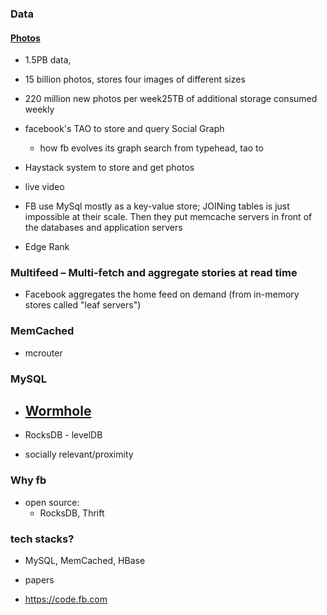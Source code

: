 
### Data
#### [Photos](https://code.fb.com/core-data/needle-in-a-haystack-efficient-storage-of-billions-of-photos/)
- 1.5PB data, 
- 15 billion photos, stores four images of different sizes
- 220 million new photos per week25TB of additional storage consumed weekly

- facebook's TAO to store and query Social Graph
  - how fb evolves its graph search from typehead, tao to 
- Haystack system to store and get photos

- live video


- FB use MySql mostly as a key-value store; JOINing tables is just impossible at their scale. Then they put memcache servers in front of the databases and application servers


- Edge Rank
### Multifeed – Multi-fetch and aggregate stories at read time
- Facebook aggregates the home feed on demand (from in-memory stores called "leaf servers")

### MemCached
- mcrouter

### MySQL
- [Wormhole](https://code.fb.com/core-data/wormhole-pub-sub-system-moving-data-through-space-and-time/)
  - 

- RocksDB - levelDB

- socially relevant/proximity


### Why fb
- open source:
  - RocksDB, Thrift
### tech stacks?
- MySQL, MemCached, HBase

- papers
- https://code.fb.com